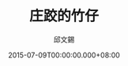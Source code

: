 ---
issue: 129
title: 庄跤的竹仔
author: 邱文錫
date: 2015-07-09T00:00:00.000+08:00
topic: 懷想
difficulty: 2
wikidata: Q98095485
wikidata_link: https://www.wikidata.org/wiki/Q98095485
author_wikidata_link: https://www.wikidata.org/wiki/Q98096294
author_wikidata: Q98096294
---